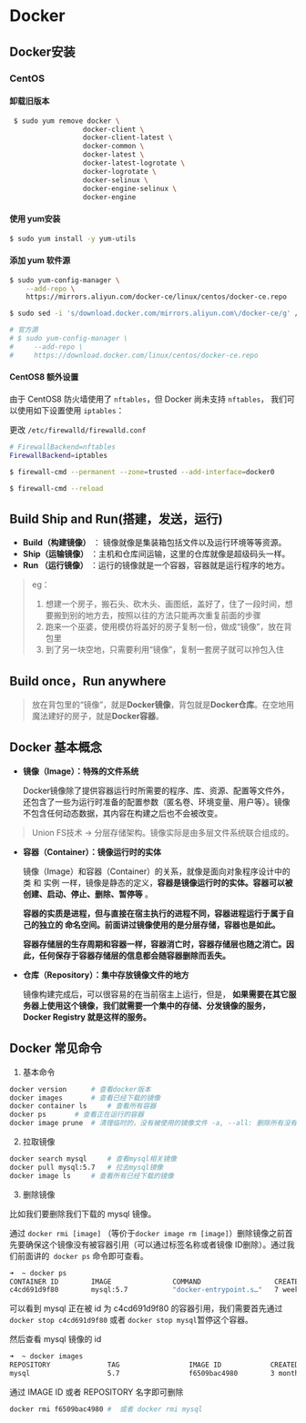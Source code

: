 # Docker

## Docker安装

### CentOS

#### 卸载旧版本

```sh
 $ sudo yum remove docker \
                  docker-client \
                  docker-client-latest \
                  docker-common \
                  docker-latest \
                  docker-latest-logrotate \
                  docker-logrotate \
                  docker-selinux \
                  docker-engine-selinux \
                  docker-engine
```

#### 使用 yum安装

```sh
$ sudo yum install -y yum-utils
```

#### 添加 yum 软件源

```sh
$ sudo yum-config-manager \
    --add-repo \
    https://mirrors.aliyun.com/docker-ce/linux/centos/docker-ce.repo

$ sudo sed -i 's/download.docker.com/mirrors.aliyun.com\/docker-ce/g' /etc/yum.repos.d/docker-ce.repo

# 官方源
# $ sudo yum-config-manager \
#     --add-repo \
#     https://download.docker.com/linux/centos/docker-ce.repo
```

#### CentOS8 额外设置

由于 CentOS8 防火墙使用了 `nftables`，但 Docker 尚未支持 `nftables`， 我们可以使用如下设置使用 `iptables`：

更改 `/etc/firewalld/firewalld.conf`

```sh
# FirewallBackend=nftables
FirewallBackend=iptables
```

```sh
$ firewall-cmd --permanent --zone=trusted --add-interface=docker0

$ firewall-cmd --reload
```

## Build Ship and Run(搭建，发送，运行)

- **Build（构建镜像）** ： 镜像就像是集装箱包括文件以及运行环境等等资源。
- **Ship（运输镜像）** ：主机和仓库间运输，这里的仓库就像是超级码头一样。
- **Run （运行镜像）** ：运行的镜像就是一个容器，容器就是运行程序的地方。

> eg：
>
> 1. 想建一个房子，搬石头、砍木头、画图纸，盖好了，住了一段时间，想要搬到别的地方去，按照以往的方法只能再次重复前面的步骤
> 2. 跑来一个巫婆，使用模仿将盖好的房子复制一份，做成“镜像”，放在背包里
> 3. 到了另一块空地，只需要利用“镜像”，复制一套房子就可以拎包入住

## Build once，Run anywhere

> 放在背包里的“镜像”，就是**Docker镜像**，背包就是**Docker仓库**。在空地用魔法建好的房子，就是**Docker容器**。

## Docker 基本概念

- **镜像（Image）：特殊的文件系统**

  Docker镜像除了提供容器运行时所需要的程序、库、资源、配置等文件外，还包含了一些为运行时准备的配置参数（匿名卷、环境变量、用户等）。镜像不包含任何动态数据，其内容在构建之后也不会被改变。

> Union FS技术 -> 分层存储架构。镜像实际是由多层文件系统联合组成的。

- **容器（Container）：镜像运行时的实体**

  镜像（Image）和容器（Container）的关系，就像是面向对象程序设计中的 类 和 实例 一样，镜像是静态的定义，**容器是镜像运行时的实体。容器可以被创建、启动、停止、删除、暂停等** 。

  **容器的实质是进程，但与直接在宿主执行的进程不同，容器进程运行于属于自己的独立的 命名空间。前面讲过镜像使用的是分层存储，容器也是如此。**

  **容器存储层的生存周期和容器一样，容器消亡时，容器存储层也随之消亡。因此，任何保存于容器存储层的信息都会随容器删除而丢失。**

- **仓库（Repository）：集中存放镜像文件的地方**

  镜像构建完成后，可以很容易的在当前宿主上运行，但是， **如果需要在其它服务器上使用这个镜像，我们就需要一个集中的存储、分发镜像的服务，Docker Registry 就是这样的服务。**

## Docker 常见命令

1. 基本命令

```sh
docker version 		# 查看docker版本
docker images 		# 查看已经下载的镜像
docker container ls     # 查看所有容器
docker ps 		# 查看正在运行的容器
docker image prune 	# 清理临时的，没有被使用的镜像文件 -a, --all: 删除所有没有用的镜像，而不仅仅是临时文件；
```

2. 拉取镜像

```sh
docker search mysql 	# 查看mysql相关镜像
docker pull mysql:5.7 	# 拉去mysql镜像
docker image ls 	# 查看所有已经下载的镜像
```

3. 删除镜像

比如我们要删除我们下载的 mysql 镜像。

通过 `docker rmi [image]` （等价于`docker image rm [image]`）删除镜像之前首先要确保这个镜像没有被容器引用（可以通过标签名称或者镜像 ID删除）。通过我们前面讲的` docker ps`
命令即可查看。

```sh
➜  ~ docker ps
CONTAINER ID        IMAGE               COMMAND                  CREATED             STATUS              PORTS                               NAMES
c4cd691d9f80        mysql:5.7           "docker-entrypoint.s…"   7 weeks ago         Up 12 days          0.0.0.0:3306->3306/tcp, 33060/tcp   mysql
```

可以看到 mysql 正在被 id 为 c4cd691d9f80 的容器引用，我们需要首先通过 `docker stop c4cd691d9f80` 或者 `docker stop mysql`暂停这个容器。

然后查看 mysql 镜像的 id

```sh
➜  ~ docker images
REPOSITORY              TAG                 IMAGE ID            CREATED             SIZE
mysql                   5.7                 f6509bac4980        3 months ago        373MB
```

通过 IMAGE ID 或者 REPOSITORY 名字即可删除

```sh
docker rmi f6509bac4980 #  或者 docker rmi mysql 
```